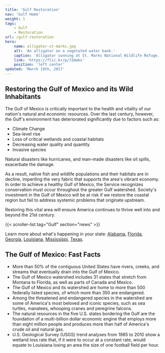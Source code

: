 ```yaml
---
title: 'Gulf Restoration'
nav: 'Gulf Home'
weight: 1
tags:
    - Gulf
    - Restoration
url: /gulf-restoration
hero:
    name: alligator-st-marks.jpg
    alt: 'An alligator on a vegetated water bank.'
    caption: 'Alligator sunning at St. Marks National Wildlife Refuge.  Photo by Steve Hillebrand.'
    link: 'https://flic.kr/p/7Zmwbs'
    position: 'left center'
updated: 'March 19th, 2017'
---
```


## Restoring the Gulf of Mexico and its Wild Inhabitants

The Gulf of Mexico is critically important to the health and vitality of our nation's natural and economic resources. Over the last century, however, the Gulf's environment has deteriorated significantly due to factors such as:

 - Climate Change
 - Sea-level rise
 - Loss of critical wetlands and coastal habitats
 - Decreasing water quality and quantity
 - Invasive species

Natural disasters like hurricanes, and man-made disasters like oil spills, exacerbate the damage.

As a result, native fish and wildlife populations and their habitats are in decline, imperiling the very fabric that supports the area's vibrant economy. In order to achieve a healthy Gulf of Mexico, the Service recognizes conservation must occur throughout the greater Gulf watershed. Society's investment in the Gulf of Mexico will be at risk if we restore the coastal region but fail to address systemic problems that originate upstream.

Restoring this vital area will ensure America continues to thrive well into and beyond the 21st century.

{{< scroller-list tag="Gulf" section="news" >}}

Learn more about what's happening in your state: [Alabama](/alabama), [Florida](/florida), [Georgia](/georgia), [Louisiana](/louisiana), [Mississippi](/mississippi), [Texas](/tags/texas).

## The Gulf of Mexico: Fast Facts

 - More than 50% of the contiguous United States have rivers, creeks, and streams that eventually drain into the Gulf of Mexico.
 - The Gulf of Mexico watershed includes 31 states that stretch from Montana to Florida, as well as parts of Canada and Mexico.
 - The Gulf of Mexico and its watershed are home to more than 500 federally listed species, of which more than 350 are endangered.
 - Among the threatened and endangered species in the watershed are some of America's most beloved and iconic species, such as sea turtles, manatees, whooping cranes and peregrine falcons.
 - The natural resources in the five U.S. states bordering the Gulf are the foundation of a multi-billion dollar economic engine that employs more than eight million people and produces more than half of America's crude oil and natural gas.
 - U.S. Geological Survey (USGS) trend analyses from 1985 to 2010 show a wetland loss rate that, if it were to occur at a constant rate, would equate to Louisiana losing an area the size of one football field per hour.

